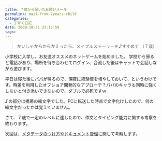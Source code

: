```yaml
---
title: ７歳から届いたお願いメール
permalink: mail-from-7years-child
categories:
  - 子育て日記
date: 2009-10-31 23:15:59
tags:
---
```


> かいしゃからからかえったら、メイプルストーリーを♪すすめて
（７歳）

小学校に入学し、お友達オススメのネットゲームを始めました。
学校から帰ると電話があり、場所を待ち合わせてログイン、合流した後はチャットで会話しながら遊びます。

平日は寝た後にパパが帰るので、深夜に経験値を増やしておいて、というわけです。時差を利用したオフショア開発的なアプローチ？パパのキャラも同時に強くしないと付き添いできないので、ダブルで必死ですｗ

♪の部分は携帯の絵文字でした。PCに転送した時点で文字化けしたので、何の絵文字だったかは覚えていません。

さて、７歳で一定のレベルに達したので、作文とタイピング能力に関する考察を終わります。

次回は、[メタデータのつけ方やドキュメント管理](../directory-structure-by-5years-child/)に関して考察します。